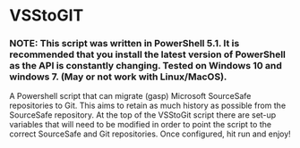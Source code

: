 # VSStoGIT

### NOTE: This script was written in PowerShell 5.1. It is recommended that you install the latest version of PowerShell as the API is constantly changing. Tested on Windows 10 and windows 7. (May or not work with Linux/MacOS).

A Powershell script that can migrate (gasp) Microsoft SourceSafe repositories to Git. This aims to retain as much history as possible from the SourceSafe repository. At the top of the VSStoGit script there are set-up variables that will need to be modified in order to point the script to the correct SourceSafe and Git repositories. Once configured, hit run and enjoy! 



